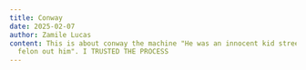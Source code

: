 ```yaml
---
title: Conway
date: 2025-02-07
author: Zamile Lucas
content: This is about conway the machine "He was an innocent kid streets made a
  felon out him". I TRUSTED THE PROCESS
---
```

